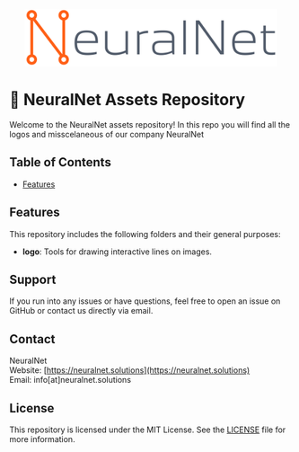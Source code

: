 <div align="center">
  <a href="http://neuralnet.solutions" target="_blank">
    <img width="450" src="https://raw.githubusercontent.com/NeuralNet-Hub/assets/main/logo/LOGO_png_orig.png">
  </a>
</div>

# 🌟 NeuralNet Assets Repository

Welcome to the NeuralNet assets repository! In this repo you will find all the logos and misscelaneous of our company NeuralNet

## Table of Contents

- [Features](#features)


## Features

This repository includes the following folders and their general purposes:

- **logo**: Tools for drawing interactive lines on images.


## Support

If you run into any issues or have questions, feel free to open an issue on GitHub or contact us directly via email.

## Contact

NeuralNet  
Website: [https://neuralnet.solutions](https://neuralnet.solutions)  
Email: info[at]neuralnet.solutions

## License

This repository is licensed under the MIT License. See the [LICENSE](LICENSE) file for more information.
